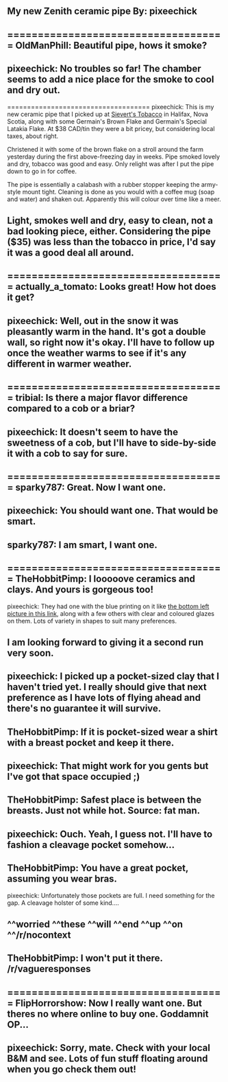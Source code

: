 My new Zenith ceramic pipe
By: pixeechick
---

====================================
OldManPhill: Beautiful pipe, hows it smoke?
--
pixeechick: No troubles so far! The chamber seems to add a nice place for the smoke to cool and dry out. 
--
====================================
pixeechick: This is my new ceramic pipe that I picked up at [Sievert's Tobacco](http://www.thecoast.ca/halifax/sieverts-limited/Location?oid=1618886) in Halifax, Nova Scotia, along with some Germain's Brown Flake and Germain's Special Latakia Flake. At $38 CAD/tin they were a bit pricey, but considering local taxes, about right. 

Christened it with some of the brown flake on a stroll around the farm yesterday during the first above-freezing day in weeks. Pipe smoked lovely and dry, tobacco was good and easy. Only relight was after I put the pipe down to go in for coffee.

The pipe is essentially a calabash with a rubber stopper keeping the army-style mount tight. Cleaning is done as you would with a coffee mug (soap and water) and shaken out. Apparently this will colour over time like a meer. 

Light, smokes well and dry, easy to clean, not a bad looking piece, either. Considering the pipe ($35) was less than the tobacco in price, I'd say it was a good deal all around. 
--
====================================
actually_a_tomato: Looks great! How hot does it get?
--
pixeechick: Well, out in the snow it was pleasantly warm in the hand. It's got a double wall, so right now it's okay. I'll have to follow up once the weather warms to see if it's any different in warmer weather.
--
====================================
tribial: Is there a major flavor difference compared to a cob or a briar?
--
pixeechick: It doesn't seem to have the sweetness of a cob, but I'll have to side-by-side it with a cob to say for sure. 
--
====================================
sparky787: Great. Now I want one. 
--
pixeechick: You should want one. That would be smart. 
--
sparky787: I am smart, I want one. 
--
====================================
TheHobbitPimp: I looooove ceramics and clays. And yours is gorgeous too!
--
pixeechick: They had one with the blue printing on it like [the bottom left picture in this link](http://www.pijpenkabinet.nl/Smokiana/04-E%20Zenith.html), along with a few others with clear and coloured glazes on them. Lots of variety in shapes to suit many preferences.

 I am looking forward to giving it a second run very soon.
--
pixeechick: I picked up a pocket-sized clay that I haven't tried yet. I really should give that next preference as I have lots of flying ahead and there's no guarantee it will survive.
--
TheHobbitPimp: If it is pocket-sized wear a shirt with a breast pocket and keep it there. 
--
pixeechick: That might work for you gents but I've got that space occupied ;)
--
TheHobbitPimp: Safest place is between the breasts. Just not while hot. Source: fat man.
--
pixeechick: Ouch. Yeah, I guess not. I'll have to fashion a cleavage pocket somehow...
--
TheHobbitPimp: You have a great pocket, assuming you wear bras.
--
pixeechick: Unfortunately those pockets are full. I need something for the gap. A cleavage holster of some kind....

^^worried ^^these ^^will ^^end ^^up ^^on ^^/r/nocontext
--
TheHobbitPimp: I won't put it there.  /r/vagueresponses
--
====================================
FlipHorrorshow: Now I really want one. But theres no where online to buy one. Goddamnit OP...
--
pixeechick: Sorry, mate. Check with your local B&M and see. Lots of fun stuff floating around when you go check them out!
--
